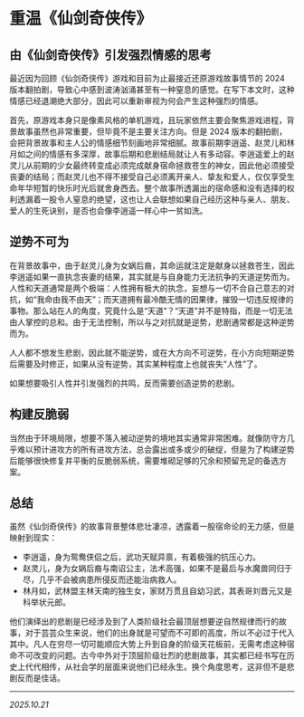# 重温《仙剑奇侠传》

## 由《仙剑奇侠传》引发强烈情感的思考

最近因为回顾《仙剑奇侠传》游戏和目前为止最接近还原游戏故事情节的 2024 版本翻拍剧，导致心中感到波涛汹涌甚至有一种窒息的感觉。在写下本文时，这种情感已经退潮绝大部分，因此可以重新审视为何会产生这种强烈的情感。

首先，原游戏本身只是像素风格的单机游戏，且玩家依然主要会聚焦游戏进程，背景故事虽然也非常重要，但毕竟不是主要关注方向。但是 2024 版本的翻拍剧，会把背景故事和主人公的情感细节刻画地非常细腻。故事前期李逍遥、赵灵儿和林月如之间的情感有多深厚，故事后期和悲剧结局就让人有多动容。李逍遥爱上的赵灵儿从前期的少女最终转变成必须完成献身宿命拯救苍生的神女，因此他必须接受丧妻的结局；而赵灵儿也不得不接受自己必须离开亲人、挚友和爱人，仅仅享受生命年华短暂的快乐时光后就舍身西去。整个故事所透漏出的宿命感和没有选择的权利透漏着一股令人窒息的绝望，这也让人会联想如果自己经历这种与亲人、朋友、爱人的生死诀别，是否也会像李逍遥一样心中一贫如洗。

## 逆势不可为

在背景故事中，由于赵灵儿身为女娲后裔，其命运就注定是献身以拯救苍生，因此李逍遥如果一直执念丧妻的结果，其实就是与自身能力无法抗争的天道逆势而为。人性和天道通常是两个极端：人性拥有极大的执念，妄想与一切不合自己意志的对抗，如“我命由我不由天”；而天道拥有最冷酷无情的因果律，摧毁一切违反规律的事物。那么站在人的角度，究竟什么是“天道”？“天道”并不是特指，而是一切无法由人掌控的总和。由于无法控制，所以与之对抗就是逆势，悲剧通常都是这种逆势而为。

人人都不想发生悲剧，因此就不能逆势，或在大方向不可逆势，在小方向短期逆势后需要及时修正，如果从没有逆势，其实某种程度上也就丧失“人性”了。

如果想要吸引人性并引发强烈的共鸣，反而需要创造逆势的悲剧。

## 构建反脆弱

当然由于环境局限，想要不落入被动逆势的境地其实通常非常困难。就像防守方几乎难以预计进攻方的所有进攻方法，总会露出或多或少的破绽，但是为了构建逆势后能够很快修复并平衡的反脆弱系统，需要堆砌足够的冗余和预留充足的备选方案。

## 总结

虽然《仙剑奇侠传》的故事背景整体悲壮凄凉，透露着一股宿命论的无力感，但是映射到现实：

- 李逍遥，身为鸳鸯侠侣之后，武功天赋异禀，有着极强的抗压心力。
- 赵灵儿，身为女娲后裔与南诏公主，法术高强，如果不是最后与水魔兽同归于尽，几乎不会被病患所侵反而还能治病救人。
- 林月如，武林盟主林天南的独生女，家财万贯且自幼习武，其表哥刘晋元又是科举状元郎。

他们演绎出的悲剧是已经涉及到了人类阶级社会最顶层想要逆自然规律而行的故事，对于芸芸众生来说，他们的出身就是可望而不可即的高度，所以不必过于代入其中。凡人在穷尽一切可能顺应大势上升到自身的阶级天花板前，无需考虑这种宿命不可改变的问题。古今中外对于顶层阶级壮烈的悲剧故事，其实都已经书写在历史上代代相传，从社会学的层面来说他们已经永生。换个角度思考，这非但不是悲剧反而是佳话。

---

*2025.10.21*
